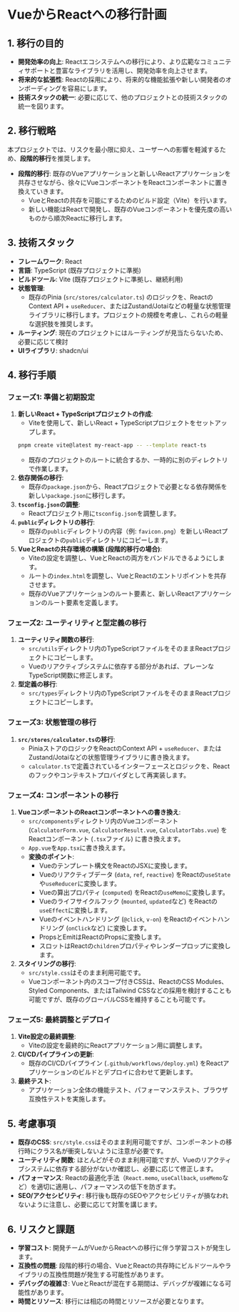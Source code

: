 # VueからReactへの移行計画

## 1. 移行の目的

- **開発効率の向上**: Reactエコシステムへの移行により、より広範なコミュニティサポートと豊富なライブラリを活用し、開発効率を向上させます。
- **将来的な拡張性**: Reactの採用により、将来的な機能拡張や新しい開発者のオンボーディングを容易にします。
- **技術スタックの統一**: 必要に応じて、他のプロジェクトとの技術スタックの統一を図ります。

## 2. 移行戦略

本プロジェクトでは、リスクを最小限に抑え、ユーザーへの影響を軽減するため、**段階的移行**を推奨します。

- **段階的移行**: 既存のVueアプリケーションと新しいReactアプリケーションを共存させながら、徐々にVueコンポーネントをReactコンポーネントに置き換えていきます。
  - VueとReactの共存を可能にするためのビルド設定（Vite）を行います。
  - 新しい機能はReactで開発し、既存のVueコンポーネントを優先度の高いものから順次Reactに移行します。

## 3. 技術スタック

- **フレームワーク**: React
- **言語**: TypeScript (既存プロジェクトに準拠)
- **ビルドツール**: Vite (既存プロジェクトに準拠し、継続利用)
- **状態管理**:
  - 既存のPinia (`src/stores/calculator.ts`) のロジックを、ReactのContext API + `useReducer`、またはZustand/Jotaiなどの軽量な状態管理ライブラリに移行します。プロジェクトの規模を考慮し、これらの軽量な選択肢を推奨します。
- **ルーティング**: 現在のプロジェクトにはルーティングが見当たらないため、必要に応じて検討
- **UIライブラリ**: shadcn/ui

## 4. 移行手順

### フェーズ1: 準備と初期設定

1.  **新しいReact + TypeScriptプロジェクトの作成**:
    - Viteを使用して、新しいReact + TypeScriptプロジェクトをセットアップします。
    ```bash
    pnpm create vite@latest my-react-app -- --template react-ts
    ```
    - 既存のプロジェクトのルートに統合するか、一時的に別のディレクトリで作業します。
2.  **依存関係の移行**:
    - 既存の`package.json`から、Reactプロジェクトで必要となる依存関係を新しい`package.json`に移行します。
3.  **`tsconfig.json`の調整**:
    - Reactプロジェクト用に`tsconfig.json`を調整します。
4.  **`public`ディレクトリの移行**:
    - 既存の`public`ディレクトリの内容（例: `favicon.png`）を新しいReactプロジェクトの`public`ディレクトリにコピーします。
5.  **VueとReactの共存環境の構築 (段階的移行の場合)**:
    - Viteの設定を調整し、VueとReactの両方をバンドルできるようにします。
    - ルートの`index.html`を調整し、VueとReactのエントリポイントを共存させます。
    - 既存のVueアプリケーションのルート要素と、新しいReactアプリケーションのルート要素を定義します。

### フェーズ2: ユーティリティと型定義の移行

1.  **ユーティリティ関数の移行**:
    - `src/utils`ディレクトリ内のTypeScriptファイルをそのままReactプロジェクトにコピーします。
    - Vueのリアクティブシステムに依存する部分があれば、プレーンなTypeScript関数に修正します。
2.  **型定義の移行**:
    - `src/types`ディレクトリ内のTypeScriptファイルをそのままReactプロジェクトにコピーします。

### フェーズ3: 状態管理の移行

1.  **`src/stores/calculator.ts`の移行**:
    - PiniaストアのロジックをReactのContext API + `useReducer`、またはZustand/Jotaiなどの状態管理ライブラリに書き換えます。
    - `calculator.ts`で定義されているインターフェースとロジックを、Reactのフックやコンテキストプロバイダとして再実装します。

### フェーズ4: コンポーネントの移行

1.  **VueコンポーネントのReactコンポーネントへの書き換え**:
    - `src/components`ディレクトリ内のVueコンポーネント (`CalculatorForm.vue`, `CalculatorResult.vue`, `CalculatorTabs.vue`) をReactコンポーネント (`.tsx`ファイル) に書き換えます。
    - `App.vue`を`App.tsx`に書き換えます。
    - **変換のポイント**:
      - Vueのテンプレート構文をReactのJSXに変換します。
      - Vueのリアクティブデータ (`data`, `ref`, `reactive`) をReactの`useState`や`useReducer`に変換します。
      - Vueの算出プロパティ (`computed`) をReactの`useMemo`に変換します。
      - Vueのライフサイクルフック (`mounted`, `updated`など) をReactの`useEffect`に変換します。
      - Vueのイベントハンドリング (`@click`, `v-on`) をReactのイベントハンドリング (`onClick`など) に変換します。
      - PropsとEmitはReactのPropsに変換します。
      - スロットはReactの`children`プロパティやレンダープロップに変換します。
2.  **スタイリングの移行**:
    - `src/style.css`はそのまま利用可能です。
    - Vueコンポーネント内のスコープ付きCSSは、ReactのCSS Modules、Styled Components、またはTailwind CSSなどの採用を検討することも可能ですが、既存のグローバルCSSを維持することも可能です。

### フェーズ5: 最終調整とデプロイ

1.  **Vite設定の最終調整**:
    - Viteの設定を最終的にReactアプリケーション用に調整します。
2.  **CI/CDパイプラインの更新**:
    - 既存のCI/CDパイプライン (`.github/workflows/deploy.yml`) をReactアプリケーションのビルドとデプロイに合わせて更新します。
3.  **最終テスト**:
    - アプリケーション全体の機能テスト、パフォーマンステスト、ブラウザ互換性テストを実施します。

## 5. 考慮事項

- **既存のCSS**: `src/style.css`はそのまま利用可能ですが、コンポーネントの移行時にクラス名が衝突しないように注意が必要です。
- **ユーティリティ関数**: ほとんどがそのまま利用可能ですが、Vueのリアクティブシステムに依存する部分がないか確認し、必要に応じて修正します。
- **パフォーマンス**: Reactの最適化手法（`React.memo`, `useCallback`, `useMemo`など）を適切に適用し、パフォーマンスの低下を防ぎます。
- **SEO/アクセシビリティ**: 移行後も既存のSEOやアクセシビリティが損なわれないように注意し、必要に応じて対策を講じます。

## 6. リスクと課題

- **学習コスト**: 開発チームがVueからReactへの移行に伴う学習コストが発生します。
- **互換性の問題**: 段階的移行の場合、VueとReactの共存時にビルドツールやライブラリの互換性問題が発生する可能性があります。
- **デバッグの複雑さ**: VueとReactが混在する期間は、デバッグが複雑になる可能性があります。
- **時間とリソース**: 移行には相応の時間とリソースが必要となります。
